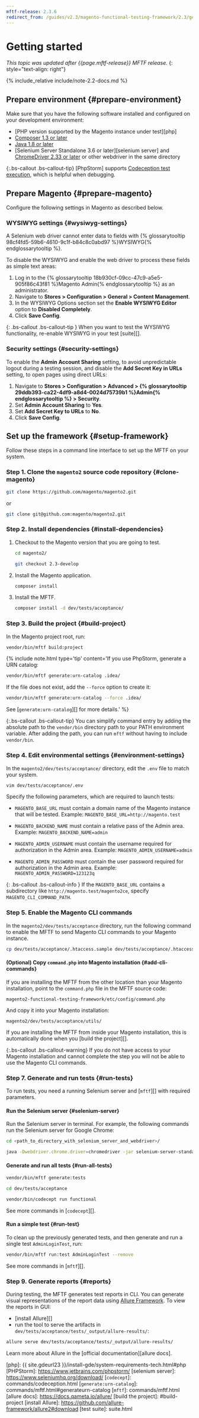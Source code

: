 ```yaml
---
mftf-release: 2.3.6
redirect_from: /guides/v2.3/magento-functional-testing-framework/2.3/getting-started.html
---
```


# Getting started

_This topic was updated after {{page.mftf-release}} MFTF release._
{: style="text-align: right"}

{% include_relative include/note-2.2-docs.md %}

## Prepare environment  {#prepare-environment}

Make sure that you have the following software installed and configured on your development environment:

* [PHP version supported by the Magento instance under test][php]
* [Composer 1.3 or later][composer]
* [Java 1.8 or later][java]
* [Selenium Server Standalone 3.6 or later][selenium server] and [ChromeDriver 2.33 or later][chrome driver] or other webdriver in the same directory

{:.bs-callout .bs-callout-tip}
[PhpStorm] supports [Codeception test execution][], which is helpful when debugging.

## Prepare Magento  {#prepare-magento}

Configure the following settings in Magento as described below.

### WYSIWYG settings    {#wysiwyg-settings}

A Selenium web driver cannot enter data to fields with {% glossarytooltip 98cf4fd5-59b6-4610-9c1f-b84c8c0abd97 %}WYSIWYG{% endglossarytooltip %}.

To disable the WYSIWYG and enable the web driver to process these fields as simple text areas:

1. Log in to the {% glossarytooltip 18b930cf-09cc-47c9-a5e5-905f86c43f81 %}Magento Admin{% endglossarytooltip %} as an administrator.
2. Navigate to **Stores \> Configuration \> General \> Content Management**.
3. In the WYSIWYG Options section set the **Enable WYSIWYG Editor** option to **Disabled Completely**.
4. Click **Save Config**.

{: .bs-callout .bs-callout-tip }
When you want to test the WYSIWYG functionality, re-enable WYSIWYG in your test [suite][].

### Security settings   {#security-settings}

To enable the **Admin Account Sharing** setting, to avoid unpredictable logout during a testing session, and disable the **Add Secret Key in URLs** setting, to open pages using direct URLs:

1. Navigate to **Stores \> Configuration \> Advanced \> {% glossarytooltip 29ddb393-ca22-4df9-a8d4-0024d75739b1 %}Admin{% endglossarytooltip %} \> Security**.
2. Set **Admin Account Sharing** to **Yes**.
3. Set **Add Secret Key to URLs** to **No**.
4. Click **Save Config**.

## Set up the framework {#setup-framework}

Follow these steps in a command line interface to set up the MFTF on your system.

### Step 1. Clone the `magento2` source code repository {#clone-magento}

```bash
git clone https://github.com/magento/magento2.git
```

or

```bash
git clone git@github.com:magento/magento2.git
```

### Step 2. Install dependencies {#install-dependencies}

1. Checkout to the Magento version that you are going to test.

   ```bash
   cd magento2/
   ```
   ```bash
   git checkout 2.3-develop
   ```

2. Install the Magento application.

   ```bash
   composer install
   ```

3. Install the MFTF.

   ```bash
   composer install -d dev/tests/acceptance/
   ```

### Step 3. Build the project   {#build-project}

In the Magento project root, run:

```bash
vendor/bin/mftf build:project
```

{% include note.html
type='tip'
content='If you use PhpStorm, generate a URN catalog:
```bash
vendor/bin/mftf generate:urn-catalog .idea/
```

If the file does not exist, add the `--force` option to create it:

```bash
vendor/bin/mftf generate:urn-catalog --force .idea/
```

See [`generate:urn-catalog`][] for more details.'
%}

{:.bs-callout .bs-callout-tip}
You can simplify command entry by adding the  absolute  path to the `vendor/bin` directory path to your PATH environment variable.
After adding the path, you can run `mftf` without having to include `vendor/bin`.

### Step 4. Edit environmental settings   {#environment-settings}

In the `magento2/dev/tests/acceptance/` directory, edit the `.env` file to match your system.

```bash
vim dev/tests/acceptance/.env
```

Specify the following parameters, which are required to launch tests:

* `MAGENTO_BASE_URL` must contain a domain name of the Magento instance that will be tested.
Example: `MAGENTO_BASE_URL=http://magento.test`

* `MAGENTO_BACKEND_NAME` must contain a relative pass of the Admin area.
Example: `MAGENTO_BACKEND_NAME=admin`

* `MAGENTO_ADMIN_USERNAME` must contain the username required for authorization in the Admin area.
Example: `MAGENTO_ADMIN_USERNAME=admin`

* `MAGENTO_ADMIN_PASSWORD` must contain the user password required for authorization in the Admin area.
Example: `MAGENTO_ADMIN_PASSWORD=123123q`

{: .bs-callout .bs-callout-info }
If the `MAGENTO_BASE_URL` contains a subdirectory like `http://magento.test/magento2ce`, specify `MAGENTO_CLI_COMMAND_PATH`.

### Step 5. Enable the Magento CLI commands

In the `magento2/dev/tests/acceptance` directory, run the following command to enable the MFTF to send Magento CLI commands to your Magento instance.

 ```bash
cp dev/tests/acceptance/.htaccess.sample dev/tests/acceptance/.htaccess
```

#### (Optional) Copy `command.php` into Magento installation {#add-cli-commands}

If you are installing the MFTF from the other location than your Magento installation, point to the `command.php` file in the MFTF source code:

`magento2-functional-testing-framework/etc/config/command.php`

And copy it into your Magento installation: 

`magento2/dev/tests/acceptance/utils/`

If you are installing the MFTF from inside your Magento installation, this is automatically done when you [build the project][].

{:.bs-callout .bs-callout-warning}
If you do not have access to your Magento installation and cannot complete the step you will not be able to use the Magento CLI commands.

### Step 7. Generate and run tests   {#run-tests}

To run tests, you need a running Selenium server and [`mftf`][] with required parameters.

#### Run the Selenium server    {#selenium-server}

Run the Selenium server in terminal.
For example, the following commands run the Selenium server for Google Chrome:

```bash
cd <path_to_directory_with_selenium_server_and_webdriver>/
```
```bash
java -Dwebdriver.chrome.driver=chromedriver -jar selenium-server-standalone-3.14.0.jar
```

#### Generate and run all tests {#run-all-tests}

```bash
vendor/bin/mftf generate:tests
```
```bash
cd dev/tests/acceptance
```
```bash
vendor/bin/codecept run functional
```

See more commands in [`codecept`][].

#### Run a simple test {#run-test}

To clean up the previously generated tests, and then generate and run a single test `AdminLoginTest`, run:

```bash
vendor/bin/mftf run:test AdminLoginTest --remove
```

See more commands in [`mftf`][].

### Step 9. Generate reports    {#reports}

During testing, the MFTF generates test reports in CLI.
You can generate visual representations of the report data using [Allure Framework][].
To view the reports in GUI:

-  [install Allure][]
-  run the tool to serve the artifacts in `dev/tests/acceptance/tests/_output/allure-results/`:

```bash
allure serve dev/tests/acceptance/tests/_output/allure-results/
```

Learn more about Allure in the [official documentation][allure docs].

<!-- Link definitions -->

[Allure Framework]: http://allure.qatools.ru/
[chrome driver]: https://sites.google.com/a/chromium.org/chromedriver/downloads
[Codeception Test execution]: https://blog.jetbrains.com/phpstorm/2017/03/codeception-support-comes-to-phpstorm-2017-1/
[composer]: https://getcomposer.org/download/
[java]: http://www.oracle.com/technetwork/java/javase/downloads/index.html
[php]: {{ site.gdeurl23 }}/install-gde/system-requirements-tech.html#php
[PHPStorm]: https://www.jetbrains.com/phpstorm/
[selenium server]: https://www.seleniumhq.org/download/
[`codecept`]: commands/codeception.html
[`generate:urn-catalog`]: commands/mftf.html#generateurn-catalog
[`mftf`]: commands/mftf.html
[allure docs]: https://docs.qameta.io/allure/
[build the project]: #build-project
[install Allure]: https://github.com/allure-framework/allure2#download
[test suite]: suite.html
